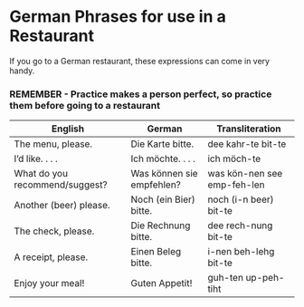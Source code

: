 # German Phrases for use in a Restaurant

If you go to a German restaurant, these expressions can come in very handy.

### **REMEMBER** - Practice makes a person perfect, so practice them before going to a restaurant

| English                        | German                                   | Transliteration                                |
|--------------------------------|------------------------------------------|------------------------------------------------|
| The menu, please.              | Die Karte bitte.                         | dee kahr-te bit-te                             |
| I’d like. . . .                | Ich möchte. . . .                        | ich möch-te                                    |
| What do you recommend/suggest? | Was können sie empfehlen?                | was kön-nen see emp-feh-len                    |
| Another (beer) please.         | Noch (ein Bier) bitte.                   | noch (i-n beer) bit-te                         |
| The check, please.             | Die Rechnung bitte.                      | dee rech-nung bit-te                           |
| A receipt, please.             | Einen Beleg bitte.                       | i-nen beh-lehg bit-te                          |
| Enjoy your meal!               | Guten Appetit!                           | guh-ten up-peh-tiht                            |